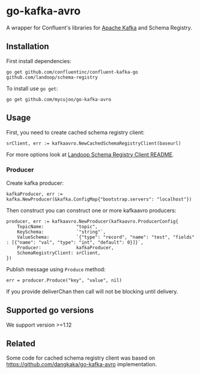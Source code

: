 # go-kafka-avro

A wrapper for Confluent's libraries for [Apache Kafka](http://kafka.apache.org/) and Schema Registry.

## Installation

First install dependencies:

    go get github.com/confluentinc/confluent-kafka-go github.com/landoop/schema-registry

To install use `go get`:

    go get github.com/mycujoo/go-kafka-avro

## Usage

First, you need to create cached schema registry client:

    srClient, err := kafkaavro.NewCachedSchemaRegistryClient(baseurl)

For more options look at [Landoop Schema Registry Client README](https://github.com/Landoop/schema-registry#client).

### Producer

Create kafka producer:

    kafkaProducer, err := kafka.NewProducer(&kafka.ConfigMap{"bootstrap.servers": "localhost"})

Then construct you can construct one or more kafkaavro producers:

    producer, err := kafkaavro.NewProducer(kafkaavro.ProducerConfig{
    	TopicName:            "topic",
    	KeySchema:            `"string"`,
    	ValueSchema:          `{"type": "record", "name": "test", "fields" : [{"name": "val", "type": "int", "default": 0}]}`,
    	Producer:             kafkaProducer,
    	SchemaRegistryClient: srClient,
    })

Publish message using `Produce` method:

    err = producer.Produce("key", "value", nil)

If you provide deliverChan then call will not be blocking until delivery.

## Supported go versions

We support version >=1.12

## Related

Some code for cached schema registry client was based on https://github.com/dangkaka/go-kafka-avro implementation.
